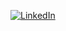 [![LinkedIn](https://img.shields.io/badge/LinkedIn-Profile-blue?style=flat&logo=linkedin)](https://www.linkedin.com/in/janeesh-p-880963250/)
